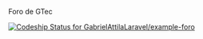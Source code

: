 Foro de GTec

[ ![Codeship Status for GabrielAttilaLaravel/example-foro](https://app.codeship.com/projects/1506f1d0-22f1-0135-9382-36a5c3151510/status?branch=master)](https://app.codeship.com/projects/221878)